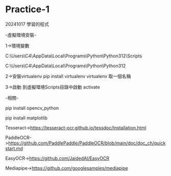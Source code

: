 # Practice-1
20241017 學習的程式

-虛擬環境安裝-

1->環境變數

C:\Users\C4\AppData\Local\Programs\Python\Python312\Scripts

C:\Users\C4\AppData\Local\Programs\Python\Python312

2->安裝virtualenv
pip install virtualenv
virtualenv 取一個名稱

3->啟動
到虛擬環境Scripts目錄中啟動
activate

-相關-

pip install opencv_python

pip install matplotlib


Tesseract->https://tesseract-ocr.github.io/tessdoc/Installation.html

PaddleOCR->https://github.com/PaddlePaddle/PaddleOCR/blob/main/doc/doc_ch/quickstart.md

EasyOCR->https://github.com/JaidedAI/EasyOCR

Mediapipe->https://github.com/googlesamples/mediapipe
